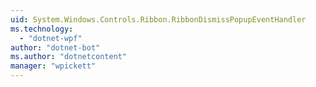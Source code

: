 ```yaml
---
uid: System.Windows.Controls.Ribbon.RibbonDismissPopupEventHandler
ms.technology: 
  - "dotnet-wpf"
author: "dotnet-bot"
ms.author: "dotnetcontent"
manager: "wpickett"
---
```


